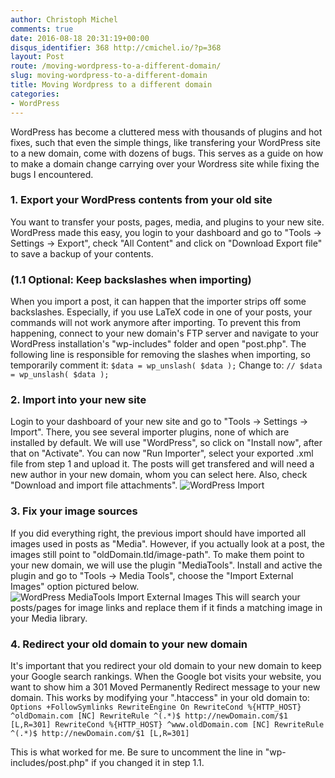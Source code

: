 ```yaml
---
author: Christoph Michel
comments: true
date: 2016-08-18 20:31:19+00:00
disqus_identifier: 368 http://cmichel.io/?p=368
layout: Post
route: /moving-wordpress-to-a-different-domain/
slug: moving-wordpress-to-a-different-domain
title: Moving Wordpress to a different domain
categories:
- WordPress
---
```

WordPress has become a cluttered mess with thousands of plugins and hot fixes, such that even the simple things, like transfering your WordPress site to a new domain, come with dozens of bugs. This serves as a guide on how to make a domain change carrying over your Wordress site while fixing the bugs I encountered.

### 1. Export your WordPress contents from your old site
You want to transfer your posts, pages, media, and plugins to your new site. WordPress made this easy, you login to your dashboard and go to "Tools -> Settings -> Export", check "All Content" and click on "Download Export file" to save a backup of your contents.

### (1.1 Optional: Keep backslashes when importing)
When you import a post, it can happen that the importer strips off some backslashes. Especially, if you use LaTeX code in one of your posts, your commands will not work anymore after importing. To prevent this from happening, connect to your new domain's FTP server and navigate to your WordPress installation's "wp-includes" folder and open "post.php". The following line is responsible for removing the slashes when importing, so temporarily comment it:
`$data = wp_unslash( $data );`
Change to:
`// $data = wp_unslash( $data );`

### 2. Import into your new site
Login to your dashboard of your new site and go to "Tools -> Settings -> Import". There, you see several importer plugins, none of which are installed by default. We will use "WordPress", so click on "Install now", after that on "Activate". You can now "Run Importer", select your exported .xml file from step 1 and upload it. The posts will get transfered and will need a new author in your new domain, whom you can select here. Also, check "Download and import file attachments".
![WordPress Import](/assets/2016/08/wordpress-import.png)

### 3. Fix your image sources
If you did everything right, the previous import should have imported all images used in posts as "Media". However, if you actually look at a post, the images still point to "oldDomain.tld/image-path".
To make them point to your new domain, we will use the plugin "MediaTools". Install and active the plugin and go to "Tools -> Media Tools", choose the "Import External Images" option pictured below.
![WordPress MediaTools Import External Images](/assets/2016/08/wordpress-mediatools-import-images.png)
This will search your posts/pages for image links and replace them if it finds a matching image in your Media library.

### 4. Redirect your old domain to your new domain
It's important that you redirect your old domain to your new domain to keep your Google search rankings. When the Google bot visits your website, you want to show him a 301 Moved Permanently Redirect message to your new domain. This works by modifying your ".htaccess" in your old domain to:
`Options +FollowSymlinks
RewriteEngine On
RewriteCond %{HTTP_HOST} ^oldDomain.com [NC]
RewriteRule ^(.*)$ http://newDomain.com/$1 [L,R=301]
RewriteCond %{HTTP_HOST} ^www.oldDomain.com [NC]
RewriteRule ^(.*)$ http://newDomain.com/$1 [L,R=301]`

This is what worked for me. Be sure to uncomment the line in "wp-includes/post.php" if you changed it in step 1.1.
